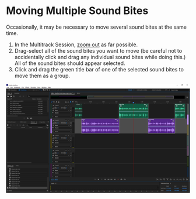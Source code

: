# Moving Multiple Sound Bites

Occasionally, it may be necessary to move several sound bites at the same time.

1. In the Multitrack Session, [zoom out](../listening-and-logging/zooming-in-out.md) as far possible.
2. Drag-select all of the sound bites you want to move \(be careful not to accidentally click and drag any individual sound bites while doing this.\) All of the sound bites should appear selected.
3. Click and drag the green title bar of one of the selected sound bites to move them as a group.

![Moving multiple sound bites in the Multitrack Editor.](../.gitbook/assets/moving-multiple-sound-bites.png)

